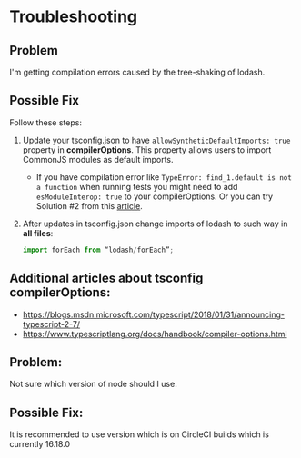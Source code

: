 # Troubleshooting

## Problem

I'm getting compilation errors caused by the tree-shaking of lodash.

## Possible Fix

Follow these steps:

1. Update your tsconfig.json to have `allowSyntheticDefaultImports: true` property in **compilerOptions**. This property allows users to import CommonJS modules as default imports.

    - If you have compilation error like `TypeError: find_1.default is not a function` when running tests you might need to add `esModuleInterop: true` to your compilerOptions. Or you can try Solution #2 from this [article](https://medium.com/martin_hotell/tree-shake-lodash-with-webpack-jest-and-typescript-2734fa13b5cd).

2. After updates in tsconfig.json change imports of lodash to such way in **all files**:

    ```js
    import forEach from “lodash/forEach”;
    ```

## Additional articles about tsconfig compilerOptions:

-   <https://blogs.msdn.microsoft.com/typescript/2018/01/31/announcing-typescript-2-7/>
-   <https://www.typescriptlang.org/docs/handbook/compiler-options.html>

## Problem:

Not sure which version of node should I use. 

## Possible Fix:

It is recommended to use version which is on CircleCI builds which is currently 16.18.0